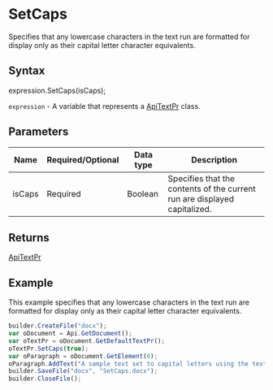 # SetCaps

Specifies that any lowercase characters in the text run are formatted for display only as their capital letter character equivalents.

## Syntax

expression.SetCaps(isCaps);

`expression` - A variable that represents a [ApiTextPr](../ApiTextPr.md) class.

## Parameters

| **Name** | **Required/Optional** | **Data type** | **Description** |
| ------------- | ------------- | ------------- | ------------- |
| isCaps | Required | Boolean | Specifies that the contents of the current run are displayed capitalized. |

## Returns

[ApiTextPr](../ApiTextPr.md)

## Example

This example specifies that any lowercase characters in the text run are formatted for display only as their capital letter character equivalents.

```javascript
builder.CreateFile("docx");
var oDocument = Api.GetDocument();
var oTextPr = oDocument.GetDefaultTextPr();
oTextPr.SetCaps(true);
var oParagraph = oDocument.GetElement(0);
oParagraph.AddText("A sample text set to capital letters using the text properties.");
builder.SaveFile("docx", "SetCaps.docx");
builder.CloseFile();
```